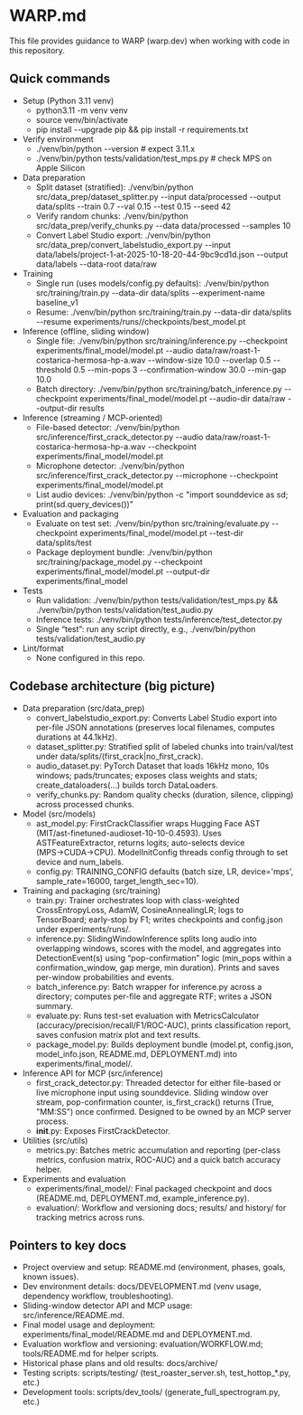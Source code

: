 # WARP.md

This file provides guidance to WARP (warp.dev) when working with code in this repository.

## Quick commands

- Setup (Python 3.11 venv)
  - python3.11 -m venv venv
  - source venv/bin/activate
  - pip install --upgrade pip && pip install -r requirements.txt
- Verify environment
  - ./venv/bin/python --version  # expect 3.11.x
  - ./venv/bin/python tests/validation/test_mps.py  # check MPS on Apple Silicon
- Data preparation
  - Split dataset (stratified): ./venv/bin/python src/data_prep/dataset_splitter.py --input data/processed --output data/splits --train 0.7 --val 0.15 --test 0.15 --seed 42
  - Verify random chunks: ./venv/bin/python src/data_prep/verify_chunks.py --data data/processed --samples 10
  - Convert Label Studio export: ./venv/bin/python src/data_prep/convert_labelstudio_export.py --input data/labels/project-1-at-2025-10-18-20-44-9bc9cd1d.json --output data/labels --data-root data/raw
- Training
  - Single run (uses models/config.py defaults): ./venv/bin/python src/training/train.py --data-dir data/splits --experiment-name baseline_v1
  - Resume: ./venv/bin/python src/training/train.py --data-dir data/splits --resume experiments/runs/<exp>/checkpoints/best_model.pt
- Inference (offline, sliding window)
  - Single file: ./venv/bin/python src/training/inference.py --checkpoint experiments/final_model/model.pt --audio data/raw/roast-1-costarica-hermosa-hp-a.wav --window-size 10.0 --overlap 0.5 --threshold 0.5 --min-pops 3 --confirmation-window 30.0 --min-gap 10.0
  - Batch directory: ./venv/bin/python src/training/batch_inference.py --checkpoint experiments/final_model/model.pt --audio-dir data/raw --output-dir results
- Inference (streaming / MCP-oriented)
  - File-based detector: ./venv/bin/python src/inference/first_crack_detector.py --audio data/raw/roast-1-costarica-hermosa-hp-a.wav --checkpoint experiments/final_model/model.pt
  - Microphone detector: ./venv/bin/python src/inference/first_crack_detector.py --microphone --checkpoint experiments/final_model/model.pt
  - List audio devices: ./venv/bin/python -c "import sounddevice as sd; print(sd.query_devices())"
- Evaluation and packaging
  - Evaluate on test set: ./venv/bin/python src/training/evaluate.py --checkpoint experiments/final_model/model.pt --test-dir data/splits/test
  - Package deployment bundle: ./venv/bin/python src/training/package_model.py --checkpoint experiments/final_model/model.pt --output-dir experiments/final_model
- Tests
  - Run validation: ./venv/bin/python tests/validation/test_mps.py && ./venv/bin/python tests/validation/test_audio.py
  - Inference tests: ./venv/bin/python tests/inference/test_detector.py
  - Single “test”: run any script directly, e.g., ./venv/bin/python tests/validation/test_audio.py
- Lint/format
  - None configured in this repo.

## Codebase architecture (big picture)

- Data preparation (src/data_prep)
  - convert_labelstudio_export.py: Converts Label Studio export into per-file JSON annotations (preserves local filenames, computes durations at 44.1kHz).
  - dataset_splitter.py: Stratified split of labeled chunks into train/val/test under data/splits/(first_crack|no_first_crack).
  - audio_dataset.py: PyTorch Dataset that loads 16kHz mono, 10s windows; pads/truncates; exposes class weights and stats; create_dataloaders(...) builds torch DataLoaders.
  - verify_chunks.py: Random quality checks (duration, silence, clipping) across processed chunks.
- Model (src/models)
  - ast_model.py: FirstCrackClassifier wraps Hugging Face AST (MIT/ast-finetuned-audioset-10-10-0.4593). Uses ASTFeatureExtractor, returns logits; auto-selects device (MPS→CUDA→CPU). ModelInitConfig threads config through to set device and num_labels.
  - config.py: TRAINING_CONFIG defaults (batch size, LR, device='mps', sample_rate=16000, target_length_sec=10).
- Training and packaging (src/training)
  - train.py: Trainer orchestrates loop with class-weighted CrossEntropyLoss, AdamW, CosineAnnealingLR; logs to TensorBoard; early-stop by F1; writes checkpoints and config.json under experiments/runs/<exp>.
  - inference.py: SlidingWindowInference splits long audio into overlapping windows, scores with the model, and aggregates into DetectionEvent(s) using “pop-confirmation” logic (min_pops within a confirmation_window, gap merge, min duration). Prints and saves per-window probabilities and events.
  - batch_inference.py: Batch wrapper for inference.py across a directory; computes per-file and aggregate RTF; writes a JSON summary.
  - evaluate.py: Runs test-set evaluation with MetricsCalculator (accuracy/precision/recall/F1/ROC-AUC), prints classification report, saves confusion matrix plot and text results.
  - package_model.py: Builds deployment bundle (model.pt, config.json, model_info.json, README.md, DEPLOYMENT.md) into experiments/final_model/.
- Inference API for MCP (src/inference)
  - first_crack_detector.py: Threaded detector for either file-based or live microphone input using sounddevice. Sliding window over stream, pop-confirmation counter, is_first_crack() returns (True, "MM:SS") once confirmed. Designed to be owned by an MCP server process.
  - __init__.py: Exposes FirstCrackDetector.
- Utilities (src/utils)
  - metrics.py: Batches metric accumulation and reporting (per-class metrics, confusion matrix, ROC-AUC) and a quick batch accuracy helper.
- Experiments and evaluation
  - experiments/final_model/: Final packaged checkpoint and docs (README.md, DEPLOYMENT.md, example_inference.py).
  - evaluation/: Workflow and versioning docs; results/ and history/ for tracking metrics across runs.

## Pointers to key docs

- Project overview and setup: README.md (environment, phases, goals, known issues).
- Dev environment details: docs/DEVELOPMENT.md (venv usage, dependency workflow, troubleshooting).
- Sliding-window detector API and MCP usage: src/inference/README.md.
- Final model usage and deployment: experiments/final_model/README.md and DEPLOYMENT.md.
- Evaluation workflow and versioning: evaluation/WORKFLOW.md; tools/README.md for helper scripts.
- Historical phase plans and old results: docs/archive/
- Testing scripts: scripts/testing/ (test_roaster_server.sh, test_hottop_*.py, etc.)
- Development tools: scripts/dev_tools/ (generate_full_spectrogram.py, etc.)
